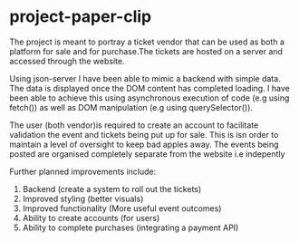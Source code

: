 # project-paper-clip
The project is meant to portray a ticket vendor that can be used as both a platform for sale and for purchase.The tickets are hosted on a server and accessed through the website.

Using json-server I have been able to mimic a backend with simple data. The data is displayed once the DOM content has completed loading. I have been able to achieve this using asynchronous execution of code (e.g using fetch()) as well as DOM manipulation (e.g using querySelector()).


The user (both vendor)is required to create an account to facilitate validation the event and tickets being put up for sale. This is isn order to maintain a level of oversight to keep bad apples away. The events being posted are organised completely separate from the website i.e indepently

Further planned improvements include:
1. Backend (create a system to roll out the tickets)
2. Improved styling (better visuals)
3. Improved functionality (More useful event outcomes)
4. Ability to create accounts (for users)
5. Ability to complete purchases (integrating a payment API)
